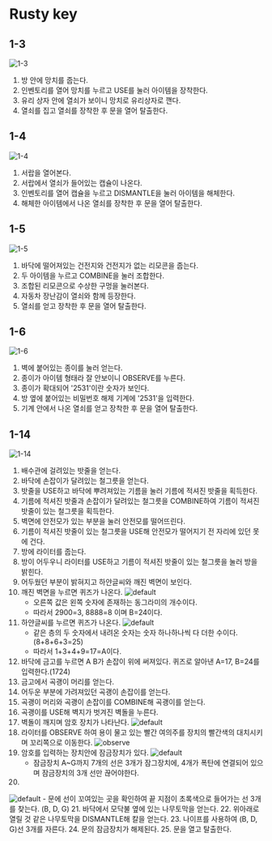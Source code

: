 # Rusty key

## 1-3
![1-3](https://user-images.githubusercontent.com/43572420/47303109-0d1bdd80-d65e-11e8-9de6-f5df8dfd980d.jpg)
1. 방 안에 망치를 줍는다.
2. 인벤토리를 열어 망치를 누르고 USE를 눌러 아이템을 장착한다.
3. 유리 상자 안에 열쇠가 보이니 망치로 유리상자로 깬다.
4. 열쇠를 집고 열쇠를 장착한 후 문을 열어 탈출한다.

## 1-4 
![1-4](https://user-images.githubusercontent.com/43572420/47303110-0d1bdd80-d65e-11e8-9b15-33def8634b1f.jpg)
1. 서랍을 열어본다.
2. 서랍에서 열쇠가 들어있는 캡슐이 나온다.
3. 인벤토리를 열어 캡슐을 누르고 DISMANTLE을 눌러 아이템을 해체한다.
4. 해체한 아이템에서 나온 열쇠를 장착한 후 문을 열어 탈출한다.

## 1-5
![1-5](https://user-images.githubusercontent.com/43572420/47303112-0d1bdd80-d65e-11e8-90ce-b890d8070db0.jpg)
1. 바닥에 떨어져있는 건전지와 건전지가 없는 리모콘을 줍는다.
2. 두 아이템을 누르고 COMBINE을 눌러 조합한다.
3. 조합된 리모콘으로 수상한 구멍을 눌러본다.
4. 자동차 장난감이 열쇠와 함께 등장한다.
5. 열쇠를 얻고 장착한 후 문을 열어 탈출한다.

## 1-6
![1-6](https://user-images.githubusercontent.com/43572420/47303114-0db47400-d65e-11e8-9dbe-90f26761ce86.jpg)
1. 벽에 붙어있는 종이를 눌러 얻는다.
2. 종이가 아이템 형태라 잘 안보이니 OBSERVE를 누른다.
3. 종이가 확대되어 '2531'이란 숫자가 보인다.
4. 방 옆에 붙어있는 비밀번호 해제 기계에 '2531'을 입력한다.
5. 기계 안에서 나온 열쇠를 얻고 장착한 후 문을 열어 탈출한다.

## 1-14
![1-14](https://user-images.githubusercontent.com/43572420/47303115-0db47400-d65e-11e8-8a7f-2a69ece422c1.jpg)
1. 배수관에 걸려있는 밧줄을 얻는다.
2. 바닥에 손잡이가 달려있는 철그릇을 얻는다.
3. 밧줄을 USE하고 바닥에 뿌려져있는 기름을 눌러 기름에 적셔진 밧줄을 획득한다.
4. 기름에 적셔진 밧줄과 손잡이가 달려있는 철그릇을 COMBINE하여 기름이 적셔진 밧줄이 있는 철그릇을 획득한다.
5. 벽면에 안전모가 있는 부분을 눌러 안전모를 떨어뜨린다.
6. 기름이 적셔진 밧줄이 있는 철그릇을 USE해 안전모가 떨어지기 전 자리에 있던 못에 건다.
7. 방에 라이터를 줍는다.
8. 방이 어두우니 라이터를 USE하고 기름이 적셔진 밧줄이 있는 철그릇을 눌러 방을 밝힌다.
9. 어두웠던 부분이 밝혀지고 하얀글씨와 깨진 벽면이 보인다.
10. 깨진 벽면을 누르면 퀴즈가 나온다.
![default](https://user-images.githubusercontent.com/43572420/47303116-0db47400-d65e-11e8-80fd-a698e9faf27b.jpg)
	- 오른쪽 값은 왼쪽 숫자에 존재하는 동그라미의 개수이다.
	- 따라서 2900=3, 8888=8 이며 B=24이다.
11. 하얀글씨를 누르면 퀴즈가 나온다.
![default](https://user-images.githubusercontent.com/43572420/47303121-0e4d0a80-d65e-11e8-8fe8-8f81ca65908e.jpg)
	- 같은 층의 두 숫자에서 내려온 숫자는 숫자 하나하나씩 다 더한 수이다. (8+8+6+3=25)
	- 따라서 1+3+4+9=17=A이다.
12. 바닥에 금고를 누르면 A B가 손잡이 위에 써져있다. 퀴즈로 알아낸 A=17, B=24를 입력한다.(1724)
13. 금고에서 곡괭이 머리를 얻는다.
14. 어두운 부분에 가려져있던 곡괭이 손잡이를 얻는다.
15. 곡괭이 머리와 곡괭이 손잡이를 COMBINE해 곡괭이를 얻는다.
16. 곡괭이를 USE해 벽지가 벗겨진 벽돌을 누른다.
17. 벽돌이 깨지며 암호 장치가 나타난다.
![default](https://user-images.githubusercontent.com/43572420/47303119-0e4d0a80-d65e-11e8-8fb8-2b7e6a752b2a.jpg)
18. 라이터를 OBSERVE 하여 용이 물고 있는 빨간 여의주를 장치의 빨간색의 대치시키며 꼬리쪽으로 이동한다.
![observe](https://user-images.githubusercontent.com/43572420/47303117-0db47400-d65e-11e8-87f7-b71bd4f3f703.jpg)
19. 암호를 입력하는 장치안에 잠금장치가 있다.
![default](https://user-images.githubusercontent.com/43572420/47303120-0e4d0a80-d65e-11e8-86a6-fae5c09d897f.jpg)
	- 잠금장치 A~G까지 7개의 선은 3개가 잠그장치에, 4개가 폭탄에 연결되어 있으며 잠금장치의 3개 선만 끊어야한다.
20. 
![default](https://user-images.githubusercontent.com/43572420/47303118-0e4d0a80-d65e-11e8-921f-a6f9dcaf7894.jpg)
	- 문에 선이 꼬여있는 곳을 확인하여 끝 지점이 초록색으로 들어가는 선 3개를 찾는다. (B, D, G)
21. 바닥에서 모닥불 옆에 있는 나무토막을 얻는다.
22. 위아래로 열릴 것 같은 나무토막을 DISMANTLE해 칼을 얻는다.
23. 나이프를 사용하여 (B, D, G)선 3개를 자른다.
24. 문의 잠금장치가 해제된다.
25. 문을 열고 탈출한다.
